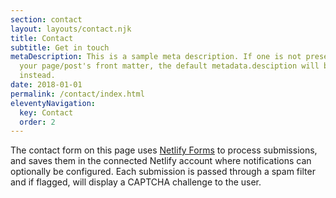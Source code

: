 ```yaml
---
section: contact
layout: layouts/contact.njk
title: Contact
subtitle: Get in touch
metaDescription: This is a sample meta description. If one is not present in
  your page/post's front matter, the default metadata.desciption will be used
  instead.
date: 2018-01-01
permalink: /contact/index.html
eleventyNavigation:
  key: Contact
  order: 2
---
```


The contact form on this page uses [Netlify Forms](https://www.netlify.com/docs/form-handling/) to process submissions,
and saves them in the connected Netlify account where notifications can
optionally be configured. Each submission is passed through a spam filter and
if flagged, will display a CAPTCHA challenge to the user.
